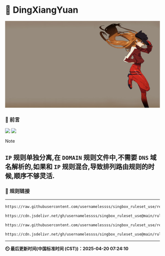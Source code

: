
# 🧸 DingXiangYuan
![](https://raw.githubusercontent.com/usernamelessss/picture-bed/main/images/202504042256831.jpg)
### 📣 前言
![](https://shields.io/badge/-移除重复规则-ff69b4) ![](https://shields.io/badge/-IP&nbsp;规则单独存放不与&nbsp;DOMAIN&nbsp;等混合-green)
> [!NOTE]
**`IP` 规则单独分离,在 `DOMAIN` 规则文件中,不需要 `DNS` 域名解析的,如果和 `IP` 规则混合,导致排列路由规则的时候,顺序不够灵活.**
---

###  🔗 规则链接
---

```url
https://raw.githubusercontent.com/usernamelessss/singbox_ruleset_use/refs/heads/main/rule/DingXiangYuan/DingXiangYuan_No_IP.json
```

```url
https://cdn.jsdelivr.net/gh/usernamelessss/singbox_ruleset_use@main/rule/DingXiangYuan/DingXiangYuan_No_IP.json
```

```url
https://raw.githubusercontent.com/usernamelessss/singbox_ruleset_use/refs/heads/main/rule/DingXiangYuan/DingXiangYuan_No_IP.srs
```

```url
https://cdn.jsdelivr.net/gh/usernamelessss/singbox_ruleset_use@main/rule/DingXiangYuan/DingXiangYuan_No_IP.srs
```

---
**⏲️ 最后更新时间(中国标准时间 (CST))：2025-04-20 07:24:10**